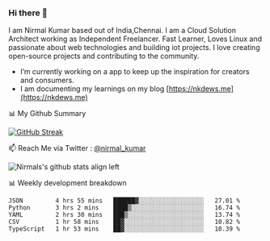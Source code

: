 ### Hi there 👋

 I am Nirmal Kumar based out of India,Chennai. I am a Cloud Solution Architect working as Independent Freelancer. Fast Learner, Loves Linux and passionate about web technologies and building iot projects. I love creating open-source projects and contributing to the community.

- I’m currently working on a app to keep up the inspiration for creators and consumers.
- I am documenting my learnings on my blog [https://nkdews.me](https://nkdews.me)


📊 My Github Summary

[![GitHub Streak](https://github-readme-streak-stats.herokuapp.com?user=nk-gears&theme=dark&hide_border=true&date_format=M%20j%5B%2C%20Y%5D)](https://git.io/streak-stats)


📫 Reach Me via  Twitter : [@nirmal_kumar](https://twitter.com/nirmal_kumar)

![Nirmals's github stats align left](https://github-readme-stats.vercel.app/api?username=nk-gears&show_icons=true)


📊 Weekly development breakdown

<!--START_SECTION:waka-->
```text
JSON         4 hrs 55 mins   ██████▓░░░░░░░░░░░░░░░░░░   27.01 % 
Python       3 hrs 2 mins    ████▒░░░░░░░░░░░░░░░░░░░░   16.74 % 
YAML         2 hrs 30 mins   ███▒░░░░░░░░░░░░░░░░░░░░░   13.74 % 
CSV          1 hr 58 mins    ██▓░░░░░░░░░░░░░░░░░░░░░░   10.82 % 
TypeScript   1 hr 53 mins    ██▓░░░░░░░░░░░░░░░░░░░░░░   10.39 % 
```
<!--END_SECTION:waka-->


